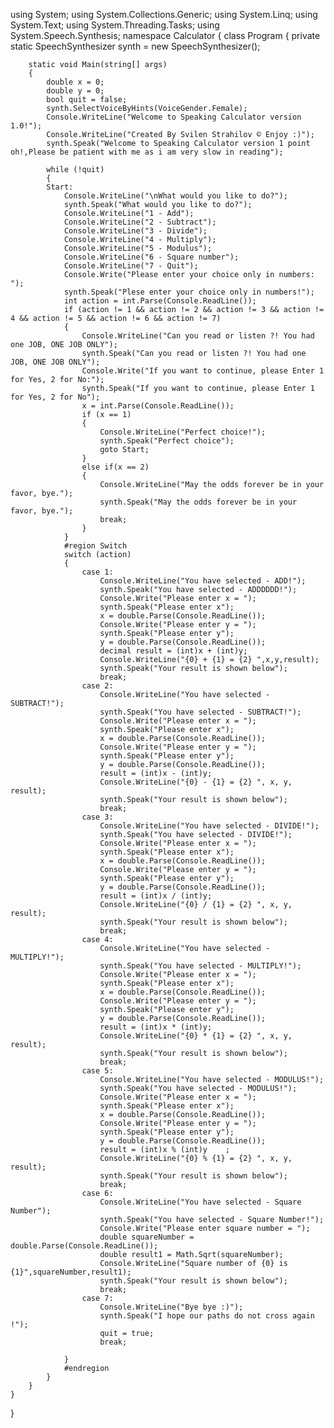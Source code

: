 using System;
using System.Collections.Generic;
using System.Linq;
using System.Text;
using System.Threading.Tasks;
using System.Speech.Synthesis;
namespace Calculator
{
    class Program
    {
        private static SpeechSynthesizer synth = new SpeechSynthesizer();

        static void Main(string[] args)
        {
            double x = 0;
            double y = 0;
            bool quit = false;
            synth.SelectVoiceByHints(VoiceGender.Female);
            Console.WriteLine("Welcome to Speaking Calculator version 1.0!");
            Console.WriteLine("Created By Svilen Strahilov © Enjoy :)");
            synth.Speak("Welcome to Speaking Calculator version 1 point oh!,Please be patient with me as i am very slow in reading");

            while (!quit)
            {
            Start:
                Console.WriteLine("\nWhat would you like to do?");
                synth.Speak("What would you like to do?");
                Console.WriteLine("1 - Add");
                Console.WriteLine("2 - Subtract");
                Console.WriteLine("3 - Divide");
                Console.WriteLine("4 - Multiply");
                Console.WriteLine("5 - Modulus");
                Console.WriteLine("6 - Square number");
                Console.WriteLine("7 - Quit");
                Console.Write("Please enter your choice only in numbers: ");
                synth.Speak("Plese enter your choice only in numbers!");
                int action = int.Parse(Console.ReadLine());
                if (action != 1 && action != 2 && action != 3 && action != 4 && action != 5 && action != 6 && action != 7)
                {
                    Console.WriteLine("Can you read or listen ?! You had one JOB, ONE JOB ONLY");
                    synth.Speak("Can you read or listen ?! You had one JOB, ONE JOB ONLY");
                    Console.Write("If you want to continue, please Enter 1 for Yes, 2 for No:");
                    synth.Speak("If you want to continue, please Enter 1 for Yes, 2 for No");
                    x = int.Parse(Console.ReadLine());
                    if (x == 1)
                    {
                        Console.WriteLine("Perfect choice!");
                        synth.Speak("Perfect choice");
                        goto Start;
                    }
                    else if(x == 2)
                    {
                        Console.WriteLine("May the odds forever be in your favor, bye.");
                        synth.Speak("May the odds forever be in your favor, bye.");
                        break;
                    }
                }
                #region Switch
                switch (action)
                {
                    case 1:
                        Console.WriteLine("You have selected - ADD!");
                        synth.Speak("You have selected - ADDDDDD!");
                        Console.Write("Please enter x = ");
                        synth.Speak("Please enter x");
                        x = double.Parse(Console.ReadLine());
                        Console.Write("Please enter y = ");
                        synth.Speak("Please enter y");
                        y = double.Parse(Console.ReadLine());
                        decimal result = (int)x + (int)y;
                        Console.WriteLine("{0} + {1} = {2} ",x,y,result);
                        synth.Speak("Your result is shown below");
                        break;
                    case 2:
                        Console.WriteLine("You have selected - SUBTRACT!");
                        synth.Speak("You have selected - SUBTRACT!");
                        Console.Write("Please enter x = ");
                        synth.Speak("Please enter x");
                        x = double.Parse(Console.ReadLine());
                        Console.Write("Please enter y = ");
                        synth.Speak("Please enter y");
                        y = double.Parse(Console.ReadLine());
                        result = (int)x - (int)y;
                        Console.WriteLine("{0} - {1} = {2} ", x, y, result);
                        synth.Speak("Your result is shown below");
                        break;
                    case 3:
                        Console.WriteLine("You have selected - DIVIDE!");
                        synth.Speak("You have selected - DIVIDE!");
                        Console.Write("Please enter x = ");
                        synth.Speak("Please enter x");
                        x = double.Parse(Console.ReadLine());
                        Console.Write("Please enter y = ");
                        synth.Speak("Please enter y");
                        y = double.Parse(Console.ReadLine());
                        result = (int)x / (int)y;
                        Console.WriteLine("{0} / {1} = {2} ", x, y, result);
                        synth.Speak("Your result is shown below");
                        break;
                    case 4:
                        Console.WriteLine("You have selected - MULTIPLY!");
                        synth.Speak("You have selected - MULTIPLY!");
                        Console.Write("Please enter x = ");
                        synth.Speak("Please enter x");
                        x = double.Parse(Console.ReadLine());
                        Console.Write("Please enter y = ");
                        synth.Speak("Please enter y");
                        y = double.Parse(Console.ReadLine());
                        result = (int)x * (int)y;
                        Console.WriteLine("{0} * {1} = {2} ", x, y, result);
                        synth.Speak("Your result is shown below");
                        break;
                    case 5:
                        Console.WriteLine("You have selected - MODULUS!");
                        synth.Speak("You have selected - MODULUS!");
                        Console.Write("Please enter x = ");
                        synth.Speak("Please enter x");
                        x = double.Parse(Console.ReadLine());
                        Console.Write("Please enter y = ");
                        synth.Speak("Please enter y");
                        y = double.Parse(Console.ReadLine());
                        result = (int)x % (int)y    ;
                        Console.WriteLine("{0} % {1} = {2} ", x, y, result);
                        synth.Speak("Your result is shown below");
                        break;
                    case 6:
                        Console.WriteLine("You have selected - Square Number");
                        synth.Speak("You have selected - Square Number!");
                        Console.Write("Please enter square number = ");
                        double squareNumber = double.Parse(Console.ReadLine());
                        double result1 = Math.Sqrt(squareNumber);
                        Console.WriteLine("Square number of {0} is {1}",squareNumber,result1);
                        synth.Speak("Your result is shown below");
                        break;
                    case 7:
                        Console.WriteLine("Bye bye :)");
                        synth.Speak("I hope our paths do not cross again !");
                        quit = true;
                        break;

                }
                #endregion
            }
        }
    }
}
